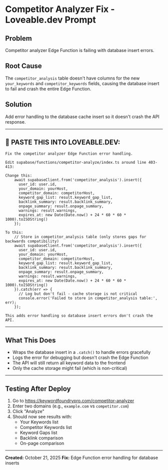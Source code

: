 # Competitor Analyzer Fix - Loveable.dev Prompt

## Problem
Competitor analyzer Edge Function is failing with database insert errors.

## Root Cause
The `competitor_analysis` table doesn't have columns for the new `your_keywords` and `competitor_keywords` fields, causing the database insert to fail and crash the entire Edge Function.

## Solution
Add error handling to the database cache insert so it doesn't crash the API response.

---

## 🚀 PASTE THIS INTO LOVEABLE.DEV:

```
Fix the competitor analyzer Edge Function error handling.

Edit supabase/functions/competitor-analyze/index.ts around line 403-413:

Change this:
    await supabaseClient.from('competitor_analysis').insert({
      user_id: user.id,
      your_domain: yourHost,
      competitor_domain: competitorHost,
      keyword_gap_list: result.keyword_gap_list,
      backlink_summary: result.backlink_summary,
      onpage_summary: result.onpage_summary,
      warnings: result.warnings,
      expires_at: new Date(Date.now() + 24 * 60 * 60 * 1000).toISOString()
    });

To this:
    // Store in competitor_analysis table (only stores gaps for backwards compatibility)
    await supabaseClient.from('competitor_analysis').insert({
      user_id: user.id,
      your_domain: yourHost,
      competitor_domain: competitorHost,
      keyword_gap_list: result.keyword_gap_list,
      backlink_summary: result.backlink_summary,
      onpage_summary: result.onpage_summary,
      warnings: result.warnings,
      expires_at: new Date(Date.now() + 24 * 60 * 60 * 1000).toISOString()
    }).catch(err => {
      // Log but don't fail - cache storage is not critical
      console.error('Failed to store in competitor_analysis table:', err);
    });

This adds error handling so database insert errors don't crash the API.
```

---

## What This Does

- Wraps the database insert in a `.catch()` to handle errors gracefully
- Logs the error for debugging but doesn't crash the Edge Function
- The API will still return all keyword data to the frontend
- Only the cache storage might fail (which is non-critical)

---

## Testing After Deploy

1. Go to https://keywordfoundrypro.com/competitor-analyzer
2. Enter two domains (e.g., `example.com` vs `competitor.com`)
3. Click "Analyze"
4. Should now see results with:
   - Your Keywords list
   - Competitor Keywords list
   - Keyword Gaps list
   - Backlink comparison
   - On-page comparison

---

**Created:** October 21, 2025
**Fix:** Edge Function error handling for database inserts
